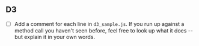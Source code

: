 ## D3
* [ ] Add a comment for each line in `d3_sample.js`. If you run up against a method call you haven't seen before, feel free to look up what it does -- but explain it in your own words.

